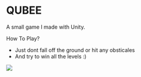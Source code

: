 # QUBEE
A small game I made with Unity.

How To Play?
- Just dont fall off the ground or hit any obsticales
- And try to win all the levels :)

<img src = "https://media.giphy.com/media/gxvKuyn0LqvoimT8Eq/giphy.gif"/>
